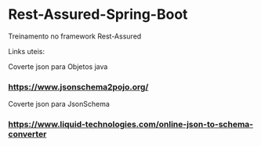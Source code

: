 # Rest-Assured-Spring-Boot

Treinamento no framework Rest-Assured

Links uteis:

Coverte json para Objetos java
###   https://www.jsonschema2pojo.org/

Coverte json para JsonSchema
###   https://www.liquid-technologies.com/online-json-to-schema-converter